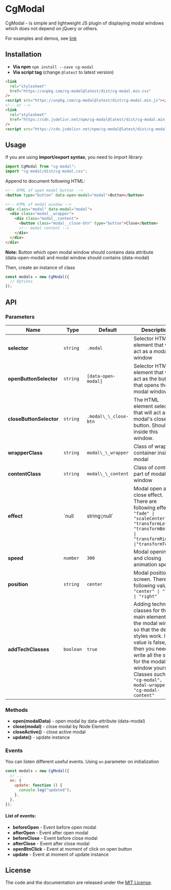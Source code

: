 # CgModal

CgModal - is simple and lightweight JS plugin of displaying modal windows which does not depend on jQuery or others.

For examples and demos, see [link](https://rfkhusnutdinov.github.io/cg-modal/demo)

## Installation

- **Via npm** `npm install --save cg-modal`
- **Via script tag** (change `@latest` to latest version)

```html
<link
  rel="stylesheet"
  href="https://unpkg.com/cg-modal@latest/dist/cg-modal.min.css"
/>
<script src="https://unpkg.com/cg-modal@latest/dist/cg-modal.min.js"></script>
<!-- or -->
<link
  rel="stylesheet"
  href="https://cdn.jsdelivr.net/npm/cg-modal@latest/dist/cg-modal.min.css"
/>
<script src="https://cdn.jsdelivr.net/npm/cg-modal@latest/dist/cg-modal.min.js"></script>
```

## Usage

If you are using **import/export syntax**, you need to import library:

```javascript
import CgModal from "cg-modal";
import "cg-modal/dist/cg-modal.css";
```

Append to document following HTML:

```html
<!-- HTML of open modal button -->
<button type="button" data-open-modal="modal">Button</button>

<!-- HTML of modal window -->
<div class="modal" data-modal="modal">
  <div class="modal__wrapper">
    <div class="modal__content">
      <button class="modal__close-btn" type="button">Close</button>
      <!-- modal content -->
    </div>
  </div>
</div>
```

**Note:** Button which open modal window should contains data attribute (data-open-modal) and modal window should contains (data-modal)

Then, create an instance of class

```javascript
const modals = new CgModal({
  // Options
});
```

## API

### Parameters

| Name                    | Type      | Default               | Description                                                                                                                                                                                                                                                          |
| ----------------------- | --------- | --------------------- | -------------------------------------------------------------------------------------------------------------------------------------------------------------------------------------------------------------------------------------------------------------------- |
| **selector**            | `string`  | `.modal`              | Selector HTML element that will act as a modal window                                                                                                                                                                                                                |
| **openButtonSelector**  | `string`  | `[data-open-modal]`   | Selector HTML element that will act as the button that opens the modal window                                                                                                                                                                                        |
| **closeButtonSelector** | `string`  | `.modal\_\_close-btn` | The HTML element selector that will act as the modal's close button. Should be inside this window.                                                                                                                                                                   |
| **wrapperClass**        | `string`  | `modal\_\_wrapper`    | Class of wrapper container inside modal                                                                                                                                                                                                                              |
| **contentClass**        | `string`  | `modal\_\_content`    | Class of content part of modal window                                                                                                                                                                                                                                |
| **effect**              | `null     | string`\|`null`       | Modal open and close effect. There are following effects: `"fade" \| "scaleCenter" \| "transformLeft" \| "transformBottom" \| "transformRight" \|"transformTop"`                                                                                                     |
| **speed**               | `number`  | `300`                 | Modal opening and closing animation speed                                                                                                                                                                                                                            |
| **position**            | `string`  | `center`              | Modal position on screen. There are following values: `"center" \| "left" \| "right"`                                                                                                                                                                                |
| **addTechClasses**      | `boolean` | `true`                | Adding technical classes for the main elements of the modal window so that the default styles work. If the value is false, then you need to write all the styles for the modal window yourself. Classes such as `"cg-modal", "cg-modal-wrapper", "cg-modal-content"` |

### Methods

- **open(modalData)** - open modal by data-attribute (data-modal)
- **close(modal)** - close modal by Node Element
- **closeActive()** - close active modal
- **update()** - update instance

### Events

You can listen different useful events. Using `on` parameter on initialization

```javascript
const modals = new CgModal({
  // ...
  on: {
    update: function () {
      console.log("updated");
    },
  },
});
```

#### List of events:

- **beforeOpen** - Event before open modal
- **afterOpen** - Event after open modal
- **beforeClose** - Event before close modal
- **afterClose** - Event after close modal
- **openBtnClick** - Event at moment of click on open button
- **update** - Event at moment of update instance

## License

The code and the documentation are released under the [MIT License](https://github.com/rfkhusnutdinov/cg-modal/blob/main/LICENSE).

